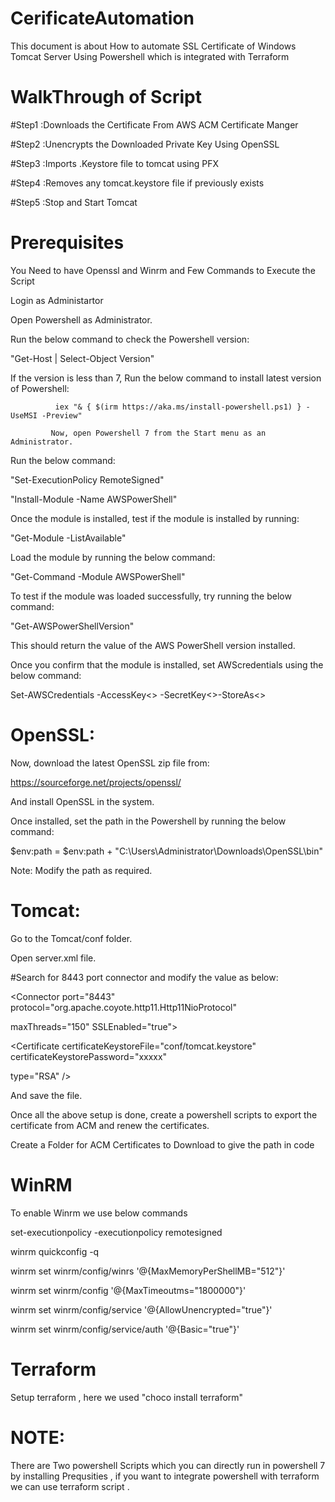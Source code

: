 # CerificateAutomation
This document is about How to automate SSL Certificate of Windows Tomcat Server Using Powershell which is integrated with Terraform

# WalkThrough of Script 

#Step1 :Downloads the Certificate From AWS ACM Certificate Manger 

#Step2 :Unencrypts the Downloaded Private Key Using OpenSSL 

#Step3 :Imports .Keystore file to tomcat using PFX

#Step4 :Removes any tomcat.keystore file if previously exists

#Step5 :Stop and Start Tomcat 

# Prerequisites

You Need to have Openssl and Winrm and Few Commands to Execute the Script
 
Login as Administartor 
 
Open Powershell as Administrator.
          
 Run the below command to check the Powershell version:

"Get-Host | Select-Object Version"

If the version is less than 7, Run the below command to install latest version of Powershell:

              iex "& { $(irm https://aka.ms/install-powershell.ps1) } -UseMSI -Preview"

             Now, open Powershell 7 from the Start menu as an Administrator.
   
   Run the below command:

 "Set-ExecutionPolicy RemoteSigned"

"Install-Module -Name AWSPowerShell"

Once the module is installed, test if the module is installed by running:

"Get-Module -ListAvailable"

 Load the module by running the below command:

"Get-Command -Module AWSPowerShell"

To test if the module was loaded successfully, try running the below command:

"Get-AWSPowerShellVersion"

This should return the value of the AWS PowerShell version installed.

Once you confirm that the module is installed, set AWScredentials using the below command:

Set-AWSCredentials -AccessKey<<Access Key>> -SecretKey<<Secret Key>>-StoreAs<<AWSProfileName>>

# OpenSSL:

Now, download the latest OpenSSL zip file from:

https://sourceforge.net/projects/openssl/

 And install OpenSSL in the system.

Once installed, set the path in the Powershell by running the below command:

$env:path = $env:path + "C:\Users\Administrator\Downloads\OpenSSL\bin"

Note: Modify the path as required.

# Tomcat:

Go to the Tomcat/conf folder.

 Open server.xml file.

 #Search for 8443 port connector and modify the value as below:

<Connector port="8443" protocol="org.apache.coyote.http11.Http11NioProtocol"

maxThreads="150" SSLEnabled="true">

<SSLHostConfig>

<Certificate certificateKeystoreFile="conf/tomcat.keystore" certificateKeystorePassword="xxxxx"

type="RSA" />

</SSLHostConfig>

</Connector>

 And save the file.

 Once all the above setup is done, create a powershell scripts to export the certificate from ACM and renew the certificates.

 Create a Folder for ACM Certificates to Download to give the path in code 
 
 # WinRM 
 
 To enable Winrm we use below commands
 
set-executionpolicy -executionpolicy remotesigned

winrm quickconfig -q

winrm set winrm/config/winrs '@{MaxMemoryPerShellMB="512"}'

winrm set winrm/config '@{MaxTimeoutms="1800000"}'

winrm set winrm/config/service '@{AllowUnencrypted="true"}'

winrm set winrm/config/service/auth '@{Basic="true"}'

# Terraform 

Setup terraform , here we used "choco install terraform"

# NOTE: 
There are Two powershell Scripts which you can directly run in powershell 7 by installing Prequsities , 
if you want to integrate powershell with terraform we can use terraform script .



 






